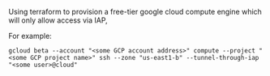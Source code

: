 Using terraform to provision a free-tier google cloud compute engine which will only allow access via IAP,

For example:

```shell
gcloud beta --account "<some GCP account address>" compute --project "<some GCP project name>" ssh --zone "us-east1-b" --tunnel-through-iap "<some user>@cloud"
```
